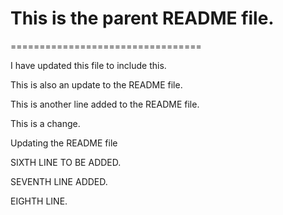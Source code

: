 # This is the parent README file.
=================================

I have updated this file to include this.

This is also an update to the README file.

This is another line added to the README file.

This is a change.

Updating the README file

SIXTH LINE TO BE ADDED.

SEVENTH LINE ADDED.

EIGHTH LINE.
